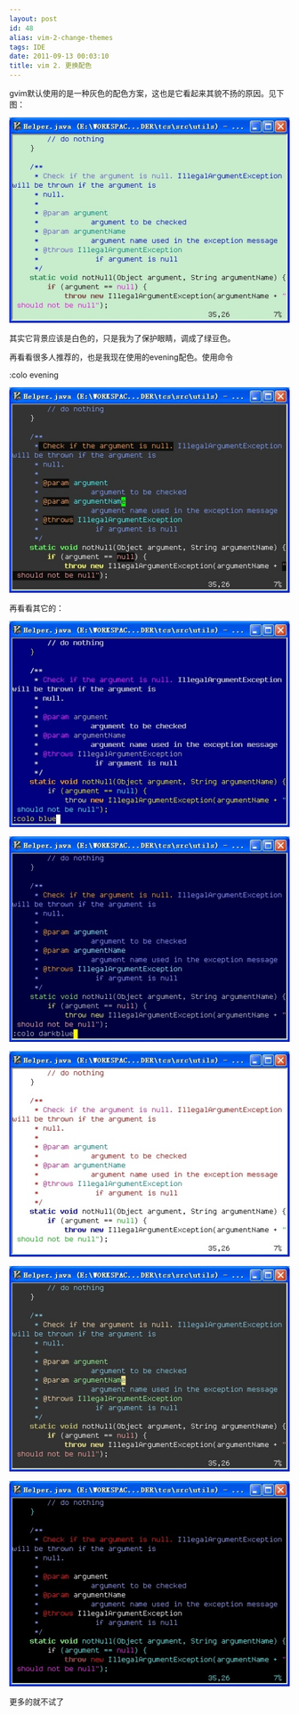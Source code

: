 ```yaml
---
layout: post
id: 48
alias: vim-2-change-themes
tags: IDE
date: 2011-09-13 00:03:10
title: vim 2. 更换配色
---
```


gvim默认使用的是一种灰色的配色方案，这也是它看起来其貌不扬的原因。见下图：

[![image](/user_images/48-1.jpg "image")](/user_images/48-1.jpg)

其实它背景应该是白色的，只是我为了保护眼睛，调成了绿豆色。<span id="more-48"></span>

再看看很多人推荐的，也是我现在使用的evening配色。使用命令

:colo evening

[![image](/user_images/48-3.jpg "image")](/user_images/48-3.jpg)

再看看其它的：

[![image](/user_images/48-5.jpg "image")](/user_images/48-5.jpg)

[![image](/user_images/48-7.jpg "image")](/user_images/48-7.jpg)

[![image](/user_images/48-9.jpg "image")](/user_images/48-9.jpg)

[![image](/user_images/48-11.jpg "image")](/user_images/48-11.jpg)

[![image](/user_images/48-13.jpg "image")](/user_images/48-13.jpg)

更多的就不试了
